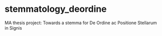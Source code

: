 # stemmatology_deordine
MA thesis project: Towards a stemma for De Ordine ac Positione Stellarum in Signis
